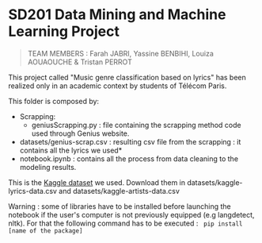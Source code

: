 # SD201 Data Mining and Machine Learning Project
> TEAM MEMBERS : Farah JABRI, Yassine BENBIHI, Louiza AOUAOUCHE & Tristan PERROT

This project called "Music genre classification based on lyrics" has been realized only in an academic context by students of Télécom Paris.

This folder is composed by:
* Scrapping:
  * geniusScrapping.py : file containing the scrapping method code used through Genius website.
* datasets/genius-scrap.csv : resulting csv file from the scrapping : it contains all the lyrics we used*
* notebook.ipynb : contains all the process from data cleaning to the modeling results. 

This is the [Kaggle dataset](https://www.kaggle.com/datasets/neisse/scrapped-lyrics-from-6-genres) we used. Download them in datasets/kaggle-lyrics-data.csv and datasets/kaggle-artists-data.csv

Warning : some of libraries have to be installed before launching the notebook if the user's computer is not previously equipped (e.g langdetect, nltk). For that the following command has to be executed : ```  pip install [name of the package] ``` 
    
  
